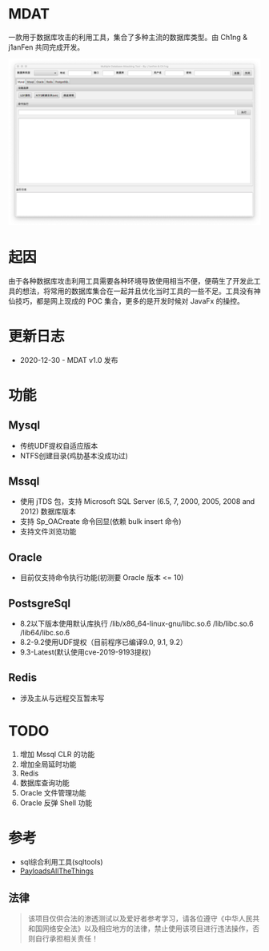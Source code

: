 # MDAT
一款用于数据库攻击的利用工具，集合了多种主流的数据库类型。由 Ch1ng & j1anFen 共同完成开发。

![pic](./images/Xnip2020-12-30_11-00-08.png)

# 起因
由于各种数据库攻击利用工具需要各种环境导致使用相当不便，便萌生了开发此工具的想法，将常用的数据库集合在一起并且优化当时工具的一些不足。工具没有神仙技巧，都是网上现成的 POC 集合，更多的是开发时候对 JavaFx 的操控。

# 更新日志
- 2020-12-30 - MDAT v1.0 发布

# 功能
## Mysql
- 传统UDF提权自适应版本
- NTFS创建目录(鸡肋基本没成功过)

## Mssql
- 使用 jTDS 包，支持 Microsoft SQL Server (6.5, 7, 2000, 2005, 2008 and 2012) 数据库版本
- 支持 Sp_OACreate 命令回显(依赖 bulk insert 命令)
- 支持文件浏览功能

## Oracle
- 目前仅支持命令执行功能(初测要 Oracle 版本 <= 10)

## PostsgreSql
- 8.2以下版本使用默认库执行 /lib/x86_64-linux-gnu/libc.so.6 /lib/libc.so.6 /lib64/libc.so.6
- 8.2-9.2使用UDF提权（目前程序已编译9.0, 9.1, 9.2）
- 9.3-Latest(默认使用cve-2019-9193提权)

## Redis
- 涉及主从与远程交互暂未写


# TODO
1. 增加 Mssql CLR 的功能
2. 增加全局延时功能
3. Redis
4. 数据库查询功能
5. Oracle 文件管理功能
6. Oracle 反弹 Shell 功能

# 参考
- sql综合利用工具(sqltools)
- [PayloadsAllTheThings](https://github.com/swisskyrepo/PayloadsAllTheThings/blob/master/SQL%20Injection/PostgreSQL%20Injection.md)

## 法律
> 该项目仅供合法的渗透测试以及爱好者参考学习，请各位遵守《中华人民共和国网络安全法》以及相应地方的法律，禁止使用该项目进行违法操作，否则自行承担相关责任！
